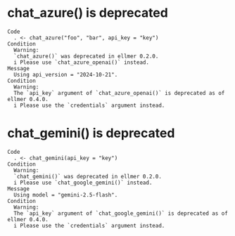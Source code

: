 # chat_azure() is deprecated

    Code
      . <- chat_azure("foo", "bar", api_key = "key")
    Condition
      Warning:
      `chat_azure()` was deprecated in ellmer 0.2.0.
      i Please use `chat_azure_openai()` instead.
    Message
      Using api_version = "2024-10-21".
    Condition
      Warning:
      The `api_key` argument of `chat_azure_openai()` is deprecated as of ellmer 0.4.0.
      i Please use the `credentials` argument instead.

# chat_gemini() is deprecated

    Code
      . <- chat_gemini(api_key = "key")
    Condition
      Warning:
      `chat_gemini()` was deprecated in ellmer 0.2.0.
      i Please use `chat_google_gemini()` instead.
    Message
      Using model = "gemini-2.5-flash".
    Condition
      Warning:
      The `api_key` argument of `chat_google_gemini()` is deprecated as of ellmer 0.4.0.
      i Please use the `credentials` argument instead.

